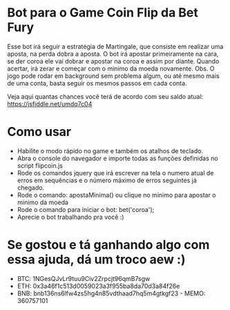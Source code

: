 # Bot para o Game Coin Flip da Bet Fury

Esse bot irá seguir a estratégia de Martingale, que consiste em realizar uma aposta, na perda dobra a aposta.
O bot irá apostar primeiramente na cara, se der coroa ele vai dobrar e apostar na coroa e assim por diante.
Quando acertar, irá zerar e começar com o minimo da moeda novamente.
Obs. O jogo pode rodar em background sem problema algum, ou até mesmo mais de uma conta, basta seguir os mesmos passos em cada conta.

Veja aqui quantas chances você terá de acordo com seu saldo atual: https://jsfiddle.net/umdq7c04

# Como usar
- Habilite o modo rápido no game e também os atalhos de teclado.
- Abra o console do navegador e importe todas as funções definidas no script flipcoin.js
- Rode os comandos jquery que irá escrever na tela o numero atual de erros em sequências e o número máximo de erros seguintes já chegado.
- Rode o comando: apostaMinima() ou clique no minimo para apostar o minimo da moeda 
- Rode o comando para iniciar o bot: bet('coroa');
- Aprecie o bot trabalhando pra você :)

# Se gostou e tá ganhando algo com essa ajuda, dá um troco aew :)
- BTC: 1NGesQJvLr9tuu9Civ2Zrpcjt96qmB7sgw
- ETH: 0x3a46f1c513d0059023a3f955ba8da70d3a84f26e
- BNB: bnb136ns6lfw4zs5hg4n85vdthaad7hq5m4gtkgf23 - MEMO: 360757101